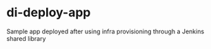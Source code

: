 
# di-deploy-app
Sample app deployed after using infra provisioning through a Jenkins shared library

_<under construction>_
